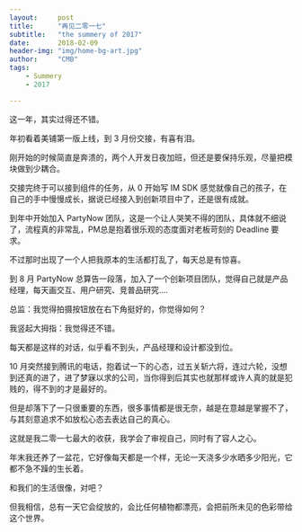 ```yaml
---
layout:     post
title:      "再见二零一七"
subtitle:   "the summery of 2017"
date:       2018-02-09
header-img: "img/home-bg-art.jpg"
author:     "CMB"
tags:
    - Summery
    - 2017

---
```


这一年，其实过得还不错。

年初看着美铺第一版上线，到 3 月份交接，有喜有泪。

刚开始的时候简直是奔溃的，两个人开发日夜加班，但还是要保持乐观，尽量把模块做到少耦合。

交接完终于可以接到组件的任务，从 0 开始写 IM SDK 感觉就像自己的孩子，在自己的手中慢慢成长，据说已经接入到创新项目中了，还是很有成就。

到年中开始加入 PartyNow 团队，这是一个让人哭笑不得的团队，具体就不细说了，流程真的非常乱，PM总是抱着很乐观的态度面对老板苛刻的 Deadline 要求。

不过那时出现了一个人把我原本的生活都打乱了，每天总是有惊喜。

到 8 月 PartyNow 总算告一段落，加入了一个创新项目团队，觉得自己就是产品经理，每天画交互、用户研究、竞普品研究....

总监：我觉得拍摄按钮放在右下角挺好的，你觉得如何？

我竖起大拇指：我觉得还不错。

每天都是这样的对话，似乎看不到头，产品经理和设计都没到位。

10 月突然接到腾讯的电话，抱着试一下的心态，过五关斩六将，连过六轮，没想到还真的进了，进了梦寐以求的公司，当你得到后其实也就那样或许人真的就是犯贱的，得不到的才是最好的。

但是却落下了一只很重要的东西，很多事情都是很无奈，越是在意越是掌握不了，与其刻意追求不如放松心态去表达自己的真心。

这就是我二零一七最大的收获，我学会了审视自己，同时有了容人之心。

年末我还养了一盆花，它好像每天都是一个样，无论一天浇多少水晒多少阳光，它都不急不躁的生长着。

和我们的生活很像，对吧？

但我相信，总有一天它会绽放的，会比任何植物都漂亮，会把前所未见的色彩带给这个世界。
